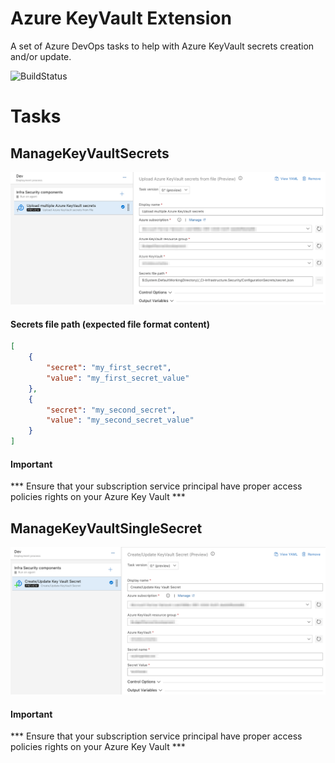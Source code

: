 # Azure KeyVault Extension
A set of Azure DevOps tasks to help with Azure KeyVault secrets creation and/or update.

![BuildStatus](https://dev.azure.com/experta/Community/_apis/build/status/CD-GitHub-AzureKeyVaultExtension?branchName=master)

# Tasks

## ManageKeyVaultSecrets
![ManageKeyVaultSecrets](_screenShots/ImportKeyVaultSecrets-v0.png)
#### Secrets file path (expected file format content)
```json
[
	{
		"secret": "my_first_secret",
		"value": "my_first_secret_value"
	},
	{
		"secret": "my_second_secret",
		"value": "my_second_secret_value"
	}
]
```
#### Important
*** Ensure that your subscription service principal have proper access policies rights on your Azure Key Vault ***

## ManageKeyVaultSingleSecret
![ManageAzureKeyVaultSingleSecret](_screenShots/ManageKeyVaultSingleSecret-v0.png)
#### Important
*** Ensure that your subscription service principal have proper access policies rights on your Azure Key Vault ***